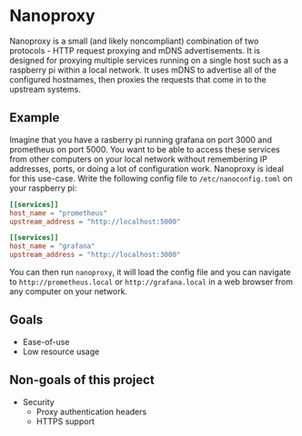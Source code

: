 # Nanoproxy

Nanoproxy is a small (and likely noncompliant) combination of two protocols -
HTTP request proxying and mDNS advertisements. It is designed for proxying
multiple services running on a single host such as a raspberry pi within a local
network. It uses mDNS to advertise all of the configured hostnames, then proxies
the requests that come in to the upstream systems.

## Example

Imagine that you have a rasberry pi running grafana on port 3000 and prometheus
on port 5000. You want to be able to access these services from other computers
on your local network without remembering IP addresses, ports, or doing a lot of
configuration work. Nanoproxy is ideal for this use-case. Write the following
config file to `/etc/nanoconfig.toml` on your raspberry pi:

```toml
[[services]]
host_name = "prometheus"
upstream_address = "http://localhost:5000"

[[services]]
host_name = "grafana"
upstream_address = "http://localhost:3000"
```

You can then run `nanoproxy`, it will load the config file and you can navigate
to `http://prometheus.local` or `http://grafana.local` in a web browser from any
computer on your network.

## Goals

- Ease-of-use
- Low resource usage

## Non-goals of this project

- Security
  - Proxy authentication headers
  - HTTPS support
